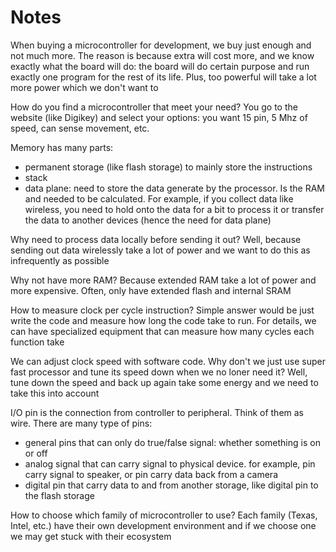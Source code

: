 # Notes

When buying a microcontroller for development, we buy just enough and not much more. The reason is because extra will cost more, and we know exactly what the board will do: the board will do certain purpose and run exactly one program for the rest of its life. Plus, too powerful will take a lot more power which we don't want to

How do you find a microcontroller that meet your need? You go to the website (like Digikey) and select your options: you want 15 pin, 5 Mhz of speed, can sense movement, etc.

Memory has many parts:

- permanent storage (like flash storage) to mainly store the instructions
- stack
- data plane: need to store the data generate by the processor. Is the RAM and needed to be calculated. For example, if you collect data like wireless, you need to hold onto the data for a bit to process it or transfer the data to another devices (hence the need for data plane)

Why need to process data locally before sending it out? Well, because sending out data wirelessly take a lot of power and we want to do this as infrequently as possible

Why not have more RAM? Because extended RAM take a lot of power and more expensive. Often, only have extended flash and internal SRAM

How to measure clock per cycle instruction? Simple answer would be just write the code and measure how long the code take to run. For details, we can have specialized equipment that can measure how many cycles each function take

We can adjust clock speed with software code. Why don't we just use super fast processor and tune its speed down when we no loner need it? Well, tune down the speed and back up again take some energy and we need to take this into account

I/O pin is the connection from controller to peripheral. Think of them as wire. There are many type of pins:

- general pins that can only do true/false signal: whether something is on or off
- analog signal that can carry signal to physical device. for example, pin carry signal to speaker, or pin carry data back from a camera
- digital pin that carry data to and from another storage, like digital pin to the flash storage

How to choose which family of microcontroller to use? Each family (Texas, Intel, etc.) have their own development environment and if we choose one we may get stuck with their ecosystem